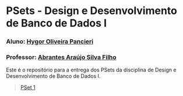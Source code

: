 # PSets - Design e Desenvolvimento de Banco de Dados I

### Aluno: [Hygor Oliveira Pancieri](https://github.com/HPancieri)
### Professor: [Abrantes Araújo Silva Filho](https://github.com/abrantesasf)

Este é o repositório para a entrega dos PSets da disciplina de Design e Desenvolvimento de Banco de Dados I.

>[PSet 1](./pset1/)